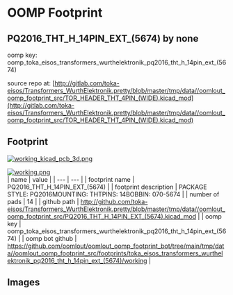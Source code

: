 # OOMP Footprint  
## PQ2016_THT_H_14PIN_EXT_(5674)  by none  
  
oomp key: oomp_toka_eisos_transformers_wurthelektronik_pq2016_tht_h_14pin_ext_(5674)  
  
source repo at: [http://gitlab.com/toka-eisos/Transformers_WurthElektronik.pretty/blob/master/tmp/data//oomlout_oomp_footprint_src/TOR_HEADER_THT_4PIN_(WIDE).kicad_mod](http://gitlab.com/toka-eisos/Transformers_WurthElektronik.pretty/blob/master/tmp/data//oomlout_oomp_footprint_src/TOR_HEADER_THT_4PIN_(WIDE).kicad_mod)  
## Footprint  
  
[![working_kicad_pcb_3d.png](working_kicad_pcb_3d_600.png)](working_kicad_pcb_3d.png)  
  
[![working.png](working_600.png)](working.png)  
| name | value | 
| --- | --- | 
| footprint name | PQ2016_THT_H_14PIN_EXT_(5674) | 
| footprint description | PACKAGE STYLE: PQ2016MOUNTING: THTPINS: 14BOBBIN: 070-5674 | 
| number of pads | 14 | 
| github path | http://github.com/toka-eisos/Transformers_WurthElektronik.pretty/blob/master/tmp/data//oomlout_oomp_footprint_src/PQ2016_THT_H_14PIN_EXT_(5674).kicad_mod | 
| oomp key | oomp_toka_eisos_transformers_wurthelektronik_pq2016_tht_h_14pin_ext_(5674) | 
| oomp bot github | https://github.com/oomlout/oomlout_oomp_footprint_bot/tree/main/tmp/data//oomlout_oomp_footprint_src/footprints/toka_eisos_transformers_wurthelektronik_pq2016_tht_h_14pin_ext_(5674)/working | 
## Images  
